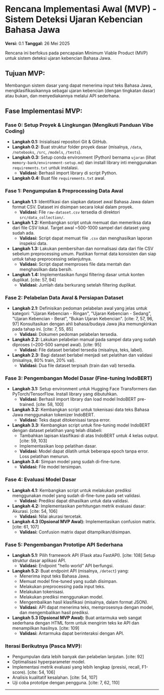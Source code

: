 # Rencana Implementasi Awal (MVP) - Sistem Deteksi Ujaran Kebencian Bahasa Jawa

**Versi:** 0.1
**Tanggal:** 26 Mei 2025

Rencana ini berfokus pada pencapaian Minimum Viable Product (MVP) untuk sistem deteksi ujaran kebencian Bahasa Jawa.

## Tujuan MVP:

Membangun sistem dasar yang dapat menerima input teks Bahasa Jawa, mengklasifikasikannya sebagai ujaran kebencian (dengan tingkatan dasar) atau bukan, dan menyediakannya melalui API sederhana.

## Fase Implementasi MVP:

### Fase 0: Setup Proyek & Lingkungan (Mengikuti Panduan Vibe Coding)
* **Langkah 0.1:** Inisialisasi repositori Git & GitHub.
* **Langkah 0.2:** Buat struktur folder proyek dasar (misalnya, `/data`, `/notebooks`, `/src`, `/models`, `/tests`).
* **Langkah 0.3:** Setup conda environment (Python) bernama `ujaran` (lihat `memory-bank/environment-setup.md`) dan install library inti menggunakan `requirements.txt` untuk instalasi.
    * **Validasi:** Berhasil import library di script Python.
* **Langkah 0.4:** Buat file `requirements.txt` awal.

### Fase 1: Pengumpulan & Preprocessing Data Awal
* **Langkah 1.1:** Identifikasi dan siapkan dataset awal Bahasa Jawa dalam format CSV. Dataset ini disimpan secara lokal dalam proyek.
    * **Validasi:** File `raw-dataset.csv` tersedia di direktori `src/data_collection/`.
* **Langkah 1.2:** Kembangkan script untuk memuat dan memeriksa data dari file CSV lokal. Target awal ~500-1000 sampel dari dataset yang sudah ada.
    * **Validasi:** Script dapat memuat file `.csv` dan menghasilkan laporan inspeksi data.
* **Langkah 1.3:** Lakukan pembersihan dan normalisasi data dari file CSV sebelum preprocessing umum. Pastikan format data konsisten dan siap untuk tahap preprocessing selanjutnya.
    * **Validasi:** Script dapat memproses file data mentah dan menghasilkan data bersih.
* **Langkah 1.4:** Implementasikan fungsi filtering dasar untuk konten duplikat. [cite: 57, 94]
    * **Validasi:** Jumlah data berkurang setelah filtering duplikat.

### Fase 2: Pelabelan Data Awal & Persiapan Dataset
* **Langkah 2.1:** Definisikan pedoman pelabelan awal yang jelas untuk kategori: "Ujaran Kebencian - Ringan", "Ujaran Kebencian - Sedang", "Ujaran Kebencian - Berat", "Bukan Ujaran Kebencian". [cite: 7, 57, 96, 97] Konsultasikan dengan ahli bahasa/budaya Jawa jika memungkinkan pada tahap ini. [cite: 7, 55, 85]
    * **Validasi:** Dokumen pedoman pelabelan tersedia.
* **Langkah 2.2:** Lakukan pelabelan manual pada sampel data yang sudah diproses (~200-500 sampel awal). [cite: 95]
    * **Validasi:** File dataset berlabel tersedia (misalnya, teks, label).
* **Langkah 2.3:** Bagi dataset berlabel menjadi set pelatihan dan validasi (misalnya, 80% train, 20% val).
    * **Validasi:** Dua file dataset terpisah (train dan val) tersedia.

### Fase 3: Pengembangan Model Dasar (Fine-tuning IndoBERT)
* **Langkah 3.1:** Setup environment untuk Hugging Face Transformers dan PyTorch/TensorFlow. Install library yang dibutuhkan.
    * **Validasi:** Berhasil import library dan load model IndoBERT pre-trained. [cite: 58, 100]
* **Langkah 3.2:** Kembangkan script untuk tokenisasi data teks Bahasa Jawa menggunakan tokenizer IndoBERT.
    * **Validasi:** Teks dapat ditokenisasi tanpa error.
* **Langkah 3.3:** Kembangkan script untuk fine-tuning model IndoBERT dengan dataset pelatihan yang telah dilabeli:
    * Tambahkan lapisan klasifikasi di atas IndoBERT untuk 4 kelas output. [cite: 59, 103]
    * Implementasikan loop pelatihan dasar.
    * **Validasi:** Model dapat dilatih untuk beberapa epoch tanpa error. Loss pelatihan menurun.
* **Langkah 3.4:** Simpan model yang sudah di-fine-tune.
    * **Validasi:** File model tersimpan.

### Fase 4: Evaluasi Model Dasar
* **Langkah 4.1:** Kembangkan script untuk melakukan prediksi menggunakan model yang sudah di-fine-tune pada set validasi.
    * **Validasi:** Prediksi dapat dihasilkan untuk data validasi.
* **Langkah 4.2:** Implementasikan perhitungan metrik evaluasi dasar: Akurasi. [cite: 54, 106]
    * **Validasi:** Nilai akurasi tercetak.
* **Langkah 4.3 (Opsional MVP Awal):** Implementasikan confusion matrix. [cite: 61, 107]
    * **Validasi:** Confusion matrix dapat ditampilkan/disimpan.

### Fase 5: Pengembangan Prototipe API Sederhana
* **Langkah 5.1:** Pilih framework API (Flask atau FastAPI). [cite: 108] Setup struktur dasar aplikasi API.
    * **Validasi:** Endpoint "hello world" API berfungsi.
* **Langkah 5.2:** Buat endpoint API (misalnya, `/detect`) yang:
    * Menerima input teks Bahasa Jawa.
    * Memuat model fine-tuned yang sudah disimpan.
    * Melakukan preprocessing pada input teks.
    * Melakukan tokenisasi.
    * Melakukan prediksi menggunakan model.
    * Mengembalikan hasil klasifikasi (misalnya, dalam format JSON).
    * **Validasi:** API dapat menerima teks, memprosesnya dengan model, dan mengembalikan hasil prediksi.
* **Langkah 5.3 (Opsional MVP Awal):** Buat antarmuka web sangat sederhana dengan HTML form untuk mengirim teks ke API dan menampilkan hasilnya. [cite: 109]
    * **Validasi:** Antarmuka dapat berinteraksi dengan API.

### Iterasi Berikutnya (Pasca MVP):
* Pengumpulan data lebih banyak dan pelabelan lanjutan. [cite: 92]
* Optimalisasi hyperparameter model.
* Implementasi metrik evaluasi yang lebih lengkap (presisi, recall, F1-score). [cite: 54, 106]
* Analisis kualitatif kesalahan. [cite: 54, 107]
* Uji coba prototipe dengan pengguna. [cite: 7, 62, 110]

---